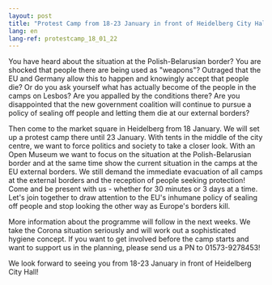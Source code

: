 ```yaml
---
layout: post
title: "Protest Camp from 18-23 January in front of Heidelberg City Hall!"
lang: en
lang-ref: protestcamp_18_01_22
---
```


You have heard about the situation at the Polish-Belarusian border? You are shocked that people there are being used as "weapons"? Outraged that the EU and Germany allow this to happen and knowingly accept that people die?
Or do you ask yourself what has actually become of the people in the camps on Lesbos? Are you appalled by the conditions there? Are you disappointed that the new government coalition will continue to pursue a policy of sealing off people and letting them die at our external borders?

Then come to the market square in Heidelberg from 18 January. We will set up a protest camp there until 23 January. With tents in the middle of the city centre, we want to force politics and society to take a closer look.
With an Open Museum we want to focus on the situation at the Polish-Belarusian border and at the same time show the current situation in the camps at the EU external borders.
We still demand the immediate evacuation of all camps at the external borders and the reception of people seeking protection!
Come and be present with us - whether for 30 minutes or 3 days at a time. 
Let's join together to draw attention to the EU's inhumane policy of sealing off people and stop looking the other way as Europe's borders kill.

More information about the programme will follow in the next weeks. We take the Corona situation seriously and will work out a sophisticated hygiene concept. 
If you want to get involved before the camp starts and want to support us in the planning, please send us a PN to 01573-9278453!

We look forward to seeing you from 18-23 January in front of Heidelberg City Hall!